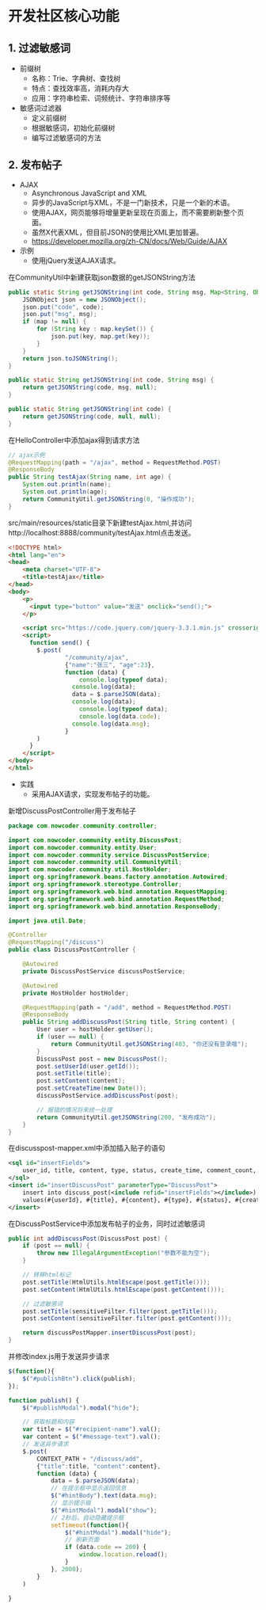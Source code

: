# 开发社区核心功能

## 1. 过滤敏感词

* 前缀树
  * 名称：Trie、字典树、查找树
  * 特点：查找效率高，消耗内存大
  * 应用：字符串检索、词频统计、字符串排序等
* 敏感词过滤器
  * 定义前缀树
  * 根据敏感词，初始化前缀树
  * 编写过滤敏感词的方法

## 2. 发布帖子

* AJAX
  * Asynchronous JavaScript and XML
  * 异步的JavaScript与XML，不是一门新技术，只是一个新的术语。
  * 使用AJAX，网页能够将增量更新呈现在页面上，而不需要刷新整个页面。
  * 虽然X代表XML，但目前JSON的使用比XML更加普遍。
  * https://developer.mozilla.org/zh-CN/docs/Web/Guide/AJAX
* 示例
  * 使用jQuery发送AJAX请求。

在CommunityUtil中新建获取json数据的getJSONString方法

```java
public static String getJSONString(int code, String msg, Map<String, Object> map) {
    JSONObject json = new JSONObject();
    json.put("code", code);
    json.put("msg", msg);
    if (map != null) {
        for (String key : map.keySet()) {
            json.put(key, map.get(key));
        }
    }
    return json.toJSONString();
}

public static String getJSONString(int code, String msg) {
    return getJSONString(code, msg, null);
}

public static String getJSONString(int code) {
    return getJSONString(code, null, null);
}
```

在HelloController中添加ajax得到请求方法

```java
// ajax示例
@RequestMapping(path = "/ajax", method = RequestMethod.POST)
@ResponseBody
public String testAjax(String name, int age) {
    System.out.println(name);
    System.out.println(age);
    return CommunityUtil.getJSONString(0, "操作成功");
}
```

src/main/resources/static目录下新建testAjax.html,并访问http://localhost:8888/community/testAjax.html点击发送。

```html
<!DOCTYPE html>
<html lang="en">
<head>
    <meta charset="UTF-8">
    <title>testAjax</title>
</head>
<body>
    <p>
      <input type="button" value="发送" onclick="send();">
    </p>

    <script src="https://code.jquery.com/jquery-3.3.1.min.js" crossorigin="anonymous"></script>
    <script>
      function send() {
        $.post(
                "/community/ajax",
                {"name":"张三", "age":23},
                function (data) {
                    console.log(typeof data);
                  console.log(data);
                  data = $.parseJSON(data);
                  console.log(data);
                    console.log(typeof data);
                    console.log(data.code);
                  console.log(data.msg);
                }
        )
      }
    </script>
</body>
</html>
```

* 实践
  * 采用AJAX请求，实现发布帖子的功能。

新增DiscussPostController用于发布帖子

```java
package com.nowcoder.community.controller;

import com.nowcoder.community.entity.DiscussPost;
import com.nowcoder.community.entity.User;
import com.nowcoder.community.service.DiscussPostService;
import com.nowcoder.community.util.CommunityUtil;
import com.nowcoder.community.util.HostHolder;
import org.springframework.beans.factory.annotation.Autowired;
import org.springframework.stereotype.Controller;
import org.springframework.web.bind.annotation.RequestMapping;
import org.springframework.web.bind.annotation.RequestMethod;
import org.springframework.web.bind.annotation.ResponseBody;

import java.util.Date;

@Controller
@RequestMapping("/discuss")
public class DiscussPostController {

    @Autowired
    private DiscussPostService discussPostService;

    @Autowired
    private HostHolder hostHolder;

    @RequestMapping(path = "/add", method = RequestMethod.POST)
    @ResponseBody
    public String addDiscussPost(String title, String content) {
        User user = hostHolder.getUser();
        if (user == null) {
            return CommunityUtil.getJSONString(403, "你还没有登录哦");
        }
        DiscussPost post = new DiscussPost();
        post.setUserId(user.getId());
        post.setTitle(title);
        post.setContent(content);
        post.setCreateTime(new Date());
        discussPostService.addDiscussPost(post);

        // 报错的情况将来统一处理
        return CommunityUtil.getJSONString(200, "发布成功");
    }
}
```

在discusspost-mapper.xml中添加插入贴子的语句

```xml
<sql id="insertFields">
    user_id, title, content, type, status, create_time, comment_count, score
</sql>
<insert id="insertDiscussPost" parameterType="DiscussPost">
    insert into discuss_post(<include refid="insertFields"></include>)
    values(#{userId}, #{title}, #{content}, #{type}, #{status}, #{createTime}, #{commentCount}, #{score})
</insert>
```

在DiscussPostService中添加发布帖子的业务，同时过滤敏感词

```java
public int addDiscussPost(DiscussPost post) {
    if (post == null) {
        throw new IllegalArgumentException("参数不能为空");
    }

    // 转移html标记
    post.setTitle(HtmlUtils.htmlEscape(post.getTitle()));
    post.setContent(HtmlUtils.htmlEscape(post.getContent()));

    // 过滤敏感词
    post.setTitle(sensitiveFilter.filter(post.getTitle()));
    post.setContent(sensitiveFilter.filter(post.getContent()));

    return discussPostMapper.insertDiscussPost(post);
}
```

并修改index.js用于发送异步请求

```javascript
$(function(){
	$("#publishBtn").click(publish);
});

function publish() {
	$("#publishModal").modal("hide");

	// 获取标题和内容
	var title = $("#recipient-name").val();
	var content = $("#message-text").val();
	// 发送异步请求
	$.post(
		CONTEXT_PATH + "/discuss/add",
		{"title":title, "content":content},
		function (data) {
			data = $.parseJSON(data);
			// 在提示框中显示返回信息
			$("#hintBody").text(data.msg);
			// 显示提示框
			$("#hintModal").modal("show");
			// 2秒后，自动隐藏提示框
			setTimeout(function(){
				$("#hintModal").modal("hide");
				// 刷新页面
				if (data.code == 200) {
					window.location.reload();
				}
			}, 2000);
		}
	)

}
```

